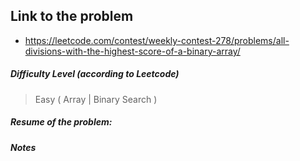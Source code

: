 ## Link to the problem
 
 - https://leetcode.com/contest/weekly-contest-278/problems/all-divisions-with-the-highest-score-of-a-binary-array/
 
##### Difficulty Level (according to Leetcode)
 
 > Easy ( Array | Binary Search )
 
##### Resume of the problem:



##### Notes
  